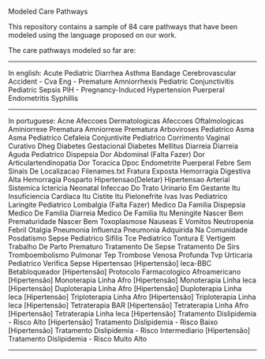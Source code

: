 Modeled Care Pathways

This repository contains a sample of 84 care pathways that have been modeled using the language proposed on our work.

The care pathways modeled so far are:
__________________________________________________
In english:
Acute Pediatric Diarrhea 
Asthma 
Bandage 
Cerebrovascular Accident - Cva 
Eng - Premature Amniorrhexis 
Pediatric Conjunctivitis 
Pediatric Sepsis 
PIH - Pregnancy-Induced Hypertension 
Puerperal Endometritis 
Syphillis
__________________________________________________
In portuguese:
Acne
Afeccoes Dermatologicas
Afeccoes Oftalmologicas
Aminiorrexe Prematura
Amniorrexe Prematura
Arboviroses Pediatrico
Asma
Asma Pediatrico
Cefaleia
Conjuntivite Pediatrico
Corrimento Vaginal
Curativo
Dheg
Diabetes Gestacional
Diabetes Mellitus
Diarreia
Diarreia Aguda Pediatrico
Dispepsia
Dor Abdominal (Falta Fazer)
Dor Articulartendinopatia
Dor Toracica
Dpoc
Endometrite Puerperal
Febre Sem Sinais De Localizacao
Filenames.txt
Fratura Exposta
Hemorragia Digestiva Alta
Hemorragia Posparto
Hipertensao(Deletar)
Hipertensao Arterial Sistemica
Ictericia Neonatal
Infeccao Do Trato Urinario Em Gestante Itu
Insuficiencia Cardiaca
Itu  Cistite
Itu  Pielonefrite
Ivas
Ivas Pediatrico
Laringite Pediatrico
Lombalgia (Falta Fazer)
Medico Da Familia Dispepsia
Medico De Familia Diarreia
Medico De Familia Itu
Meningite
Nascer Bem Prematuridade
Nascer Bem Toxoplasmose
Nauseas E Vomitos
Neutropenia Febril
Otalgia
Pneumonia  Influenza
Pneumonia Adquirida Na Comunidade
Posdatismo
Sepse Pediatrico
Sifilis
Tce Pediatrico
Tontura E Vertigem
Trabalho De Parto Prematuro
Tratamento De Sepse
Tratamento De Sirs
Tromboembolismo Pulmonar Tep
Trombose Venosa Profunda Tvp
Urticaria Pediatrico
Verifica Sepse
Hipertensao
[Hipertensão] Ieca-BBC Betabloqueador
[Hipertensão] Protocolo Farmacologico Afroamericano
[Hipertensão] Monoterapia Linha Afro
[Hipertensão] Monoterapia Linha Ieca
[Hipertensão] Duploterapia Linha Afro
[Hipertensão] Duploterapia Linha Ieca
[Hipertensão] Triploterapia Linha Afro
[Hipertensão] Triploterapia Linha Ieca
[Hipertensão] Tetraterapia BAR
[Hipertensão] Tetraterapia Linha Afro
[Hipertensão] Tetraterapia Linha Ieca
[Hipertensão] Tratamento Dislipidemia - Risco Alto
[Hipertensão] Tratamento Dislipidemia - Risco Baixo
[Hipertensão] Tratamento Dislipidemia - Risco Intermediario
[Hipertensão] Tratamento Dislipidemia - Risco Muito Alto
______________________________________________________